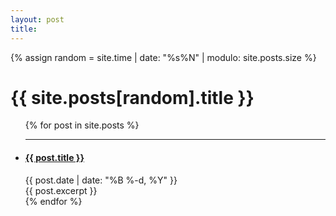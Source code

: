 ```yaml
---
layout: post
title: 
---
```

{% assign random = site.time | date: "%s%N" | modulo: site.posts.size %}
<h1>{{ site.posts[random].title }}</h1>

<ul class="content">
{% for post in site.posts %}
  <li class="listing">
    <hr class="slender">
    <a href="{{ post.url }}"><h4 class="contrast">{{ post.title }}</h4></a>
    <span class="smaller">{{ post.date | date: "%B %-d, %Y" }}</span>  <br/>
    <div>{{ post.excerpt }}</div>

  </li>
{% endfor %}
